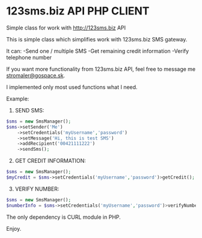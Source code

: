 # 123sms.biz API PHP CLIENT
Simple class for work with http://123sms.biz API

This is simple class which simplifies work with 123sms.biz SMS gateway.

It can:
-Send one / multiple SMS
-Get remaining credit information
-Verify telephone number

If you want more functionality from 123sms.biz API, feel free to message me <stromaler@gospace.sk>.

I implemented only most used functions what I need.

Example:



1. SEND SMS:
```PHP
$sms = new SmsManager();
$sms->setSender('Me')
    ->setCredentials('myUsername','password')
    ->setMessage('Hi, this is test SMS')
    ->addRecipient('00421111222')
    ->sendSms();
```
    
2. GET CREDIT INFORMATION:

```PHP
$sms = new SmsManager();
$myCredit = $sms->setCredentials('myUsername','password')>getCredit();
```

3. VERIFY NUMBER:

```PHP
$sms = new SmsManager();
$numberInfo = $sms->setCredentials('myUsername','password')>verifyNumber('00421111222');
```
The only dependency is CURL module in PHP.

Enjoy.
